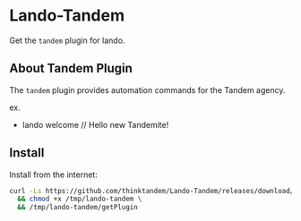 Lando-Tandem
============

Get the `tandem` plugin for lando.

About Tandem Plugin
-------------------

The `tandem` plugin provides automation commands for the Tandem agency.

ex.

* lando welcome // Hello new Tandemite!

Install
-------

Install from the internet:

```bash
curl -Ls https://github.com/thinktandem/Lando-Tandem/releases/download/0.1.0/Lando-Tandem > /tmp/lando-tandem \
  && chmod +x /tmp/lando-tandem \
  && /tmp/lando-tandem/getPlugin
````


